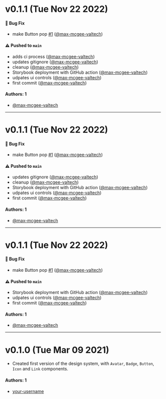 # v0.1.1 (Tue Nov 22 2022)

#### 🐛 Bug Fix

- make Button pop [#1](https://github.com/max-mcgee-valtech/learnstorybook-design-system/pull/1) ([@max-mcgee-valtech](https://github.com/max-mcgee-valtech))

#### ⚠️ Pushed to `main`

- adds ci process ([@max-mcgee-valtech](https://github.com/max-mcgee-valtech))
- updates gitignore ([@max-mcgee-valtech](https://github.com/max-mcgee-valtech))
- cleanup ([@max-mcgee-valtech](https://github.com/max-mcgee-valtech))
- Storybook deployment with GitHub action ([@max-mcgee-valtech](https://github.com/max-mcgee-valtech))
- udpates ui controls ([@max-mcgee-valtech](https://github.com/max-mcgee-valtech))
- first commit ([@max-mcgee-valtech](https://github.com/max-mcgee-valtech))

#### Authors: 1

- [@max-mcgee-valtech](https://github.com/max-mcgee-valtech)

---

# v0.1.1 (Tue Nov 22 2022)

#### 🐛 Bug Fix

- make Button pop [#1](https://github.com/max-mcgee-valtech/learnstorybook-design-system/pull/1) ([@max-mcgee-valtech](https://github.com/max-mcgee-valtech))

#### ⚠️ Pushed to `main`

- updates gitignore ([@max-mcgee-valtech](https://github.com/max-mcgee-valtech))
- cleanup ([@max-mcgee-valtech](https://github.com/max-mcgee-valtech))
- Storybook deployment with GitHub action ([@max-mcgee-valtech](https://github.com/max-mcgee-valtech))
- udpates ui controls ([@max-mcgee-valtech](https://github.com/max-mcgee-valtech))
- first commit ([@max-mcgee-valtech](https://github.com/max-mcgee-valtech))

#### Authors: 1

- [@max-mcgee-valtech](https://github.com/max-mcgee-valtech)

---

# v0.1.1 (Tue Nov 22 2022)

#### 🐛 Bug Fix

- make Button pop [#1](https://github.com/max-mcgee-valtech/learnstorybook-design-system/pull/1) ([@max-mcgee-valtech](https://github.com/max-mcgee-valtech))

#### ⚠️ Pushed to `main`

- Storybook deployment with GitHub action ([@max-mcgee-valtech](https://github.com/max-mcgee-valtech))
- udpates ui controls ([@max-mcgee-valtech](https://github.com/max-mcgee-valtech))
- first commit ([@max-mcgee-valtech](https://github.com/max-mcgee-valtech))

#### Authors: 1

- [@max-mcgee-valtech](https://github.com/max-mcgee-valtech)

---

# v0.1.0 (Tue Mar 09 2021)

- Created first version of the design system, with `Avatar`, `Badge`, `Button`, `Icon` and `Link` components.

#### Authors: 1

- [your-username](https://github.com/your-username)

